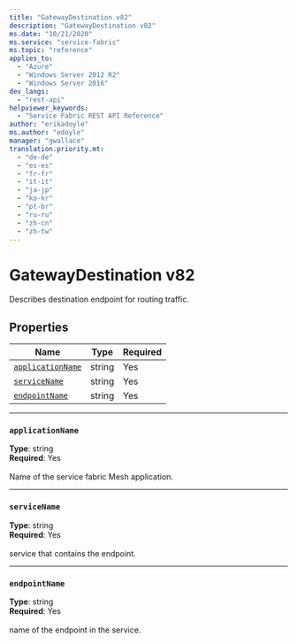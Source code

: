 ```yaml
---
title: "GatewayDestination v82"
description: "GatewayDestination v82"
ms.date: "10/21/2020"
ms.service: "service-fabric"
ms.topic: "reference"
applies_to: 
  - "Azure"
  - "Windows Server 2012 R2"
  - "Windows Server 2016"
dev_langs: 
  - "rest-api"
helpviewer_keywords: 
  - "Service Fabric REST API Reference"
author: "erikadoyle"
ms.author: "edoyle"
manager: "gwallace"
translation.priority.mt: 
  - "de-de"
  - "es-es"
  - "fr-fr"
  - "it-it"
  - "ja-jp"
  - "ko-kr"
  - "pt-br"
  - "ru-ru"
  - "zh-cn"
  - "zh-tw"
---
```

# GatewayDestination v82

Describes destination endpoint for routing traffic.

## Properties
| Name | Type | Required |
| --- | --- | --- |
| [`applicationName`](#applicationname) | string | Yes |
| [`serviceName`](#servicename) | string | Yes |
| [`endpointName`](#endpointname) | string | Yes |

____
### `applicationName`
__Type__: string <br/>
__Required__: Yes<br/>
<br/>
Name of the service fabric Mesh application.

____
### `serviceName`
__Type__: string <br/>
__Required__: Yes<br/>
<br/>
service that contains the endpoint.

____
### `endpointName`
__Type__: string <br/>
__Required__: Yes<br/>
<br/>
name of the endpoint in the service.
